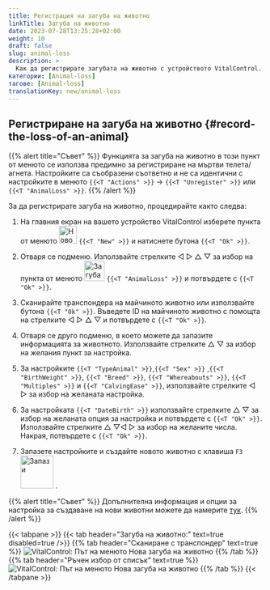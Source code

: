 ```yaml
---
title: Регистрация на загуба на животно
linkTitle: Загуба на животно
date: 2023-07-28T13:25:28+02:00
weight: 10
draft: false
slug: animal-loss
description: >
  Как да регистрирате загубата на животно с устройството VitalControl.
категории: [Animal-loss]
тагове: [Animal-loss]
translationKey: new/animal-loss
---
```

## Регистриране на загуба на животно {#record-the-loss-of-an-animal}

{{% alert title="Съвет" %}}
Функцията за загуба на животно в този пункт от менюто се използва предимно за регистриране на мъртви телета/агнета. Настройките са съобразени съответно и не са идентични с настройките в менюто `{{<T "Actions" >}}` -> `{{<T "Unregister" >}}` или `{{<T "AnimalLoss" >}}`.
{{% /alert %}}

За да регистрирате загуба на животно, процедирайте както следва:

1. На главния екран на вашето устройство VitalControl изберете пункта от менюто <img src="/icons/main/new-animal.svg" width="35" align="bottom" alt="Ново животно" /> `{{<T "New" >}}` и натиснете бутона `{{<T "Ok" >}}`.

2. Отваря се подменю. Използвайте стрелките ◁ ▷ △ ▽ за избор на пункта от менюто <img src="/icons/main/stillbirth.svg" width="40" align="bottom" alt="Загуба на животно" /> `{{<T "AnimalLoss" >}}` и потвърдете с `{{<T "Ok" >}}`.

3. Сканирайте транспондера на майчиното животно или използвайте бутона `{{<T "Ok" >}}`. Въведете ID на майчиното животно с помощта на стрелките ◁ ▷ △ ▽ и потвърдете с `{{<T "Ok" >}}`.

4. Отваря се друго подменю, в което можете да запазите информацията за животното. Използвайте стрелките △ ▽ за избор на желания пункт за настройка.

5. За настройките `{{<T "TypeAnimal" >}}`,`{{<T "Sex" >}}` ,`{{<T "BirthWeight" >}}`, `{{<T "Breed" >}}`, `{{<T "Whereabouts" >}}`, `{{<T "Multiples" >}}` и `{{<T "CalvingEase" >}}`, използвайте стрелките ◁ ▷ за избор на желаната настройка.

6. За настройката `{{<T "DateBirth" >}}` използвайте стрелките △ ▽ за избор на желаната опция за настройка и потвърдете с `{{<T "Ok" >}}`. Използвайте стрелките △ ▽◁ ▷ за избор на желаните числа. Накрая, потвърдете с `{{<T "Ok" >}}`.

7. Запазете настройките и създайте новото животно с клавиша `F3` &nbsp;<img src="/icons/footer/save_exit.svg" width="65" align="bottom" alt="Запази" />&nbsp;.

{{% alert title="Съвет" %}}
Допълнителна информация и опции за настройка за създаване на нови животни можете да намерите [тук](../../settings/animal-registration/).
{{% /alert %}}

{{< tabpane >}}
{{< tab header="Загуба на животно:" text=true disabled=true />}}
{{% tab header="Сканиране с транспондер" text=true %}}
![VitalControl: Път на менюто Нова загуба на животно](../images/animalloss-scan.png "Регистриране на загуба на животно")
{{% /tab %}}
{{% tab header="Ръчен избор от списък" text=true %}}
![VitalControl: Път на менюто Нова загуба на животно](../images/animalloss.png "Регистриране на загуба на животно")
{{% /tab %}}
{{< /tabpane >}}

